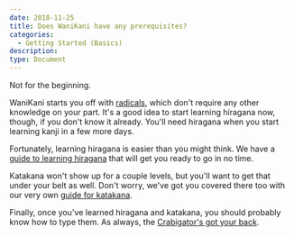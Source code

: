```yaml
---
date: 2018-11-25
title: Does WaniKani have any prerequisites?
categories:
  - Getting Started (Basics)
description:
type: Document
---
```

Not for the beginning.

WaniKani starts you off with [radicals](x), which don't require any other knowledge on your part. It's a good idea to start learning hiragana now, though, if you don't know it already. You'll need hiragana when you start learning kanji in a few more days.

Fortunately, learning hiragana is easier than you might think. We have a [guide to learning hiragana](https://www.tofugu.com/japanese/learn-hiragana/) that will get you ready to go in no time.

Katakana won't show up for a couple levels, but you'll want to get that under your belt as well. Don't worry, we've got you covered there too with our very own [guide for katakana](https://www.tofugu.com/japanese/learn-katakana/).

Finally, once you've learned hiragana and katakana, you should probably know how to type them. As always, the [Crabigator's got your back](x).
